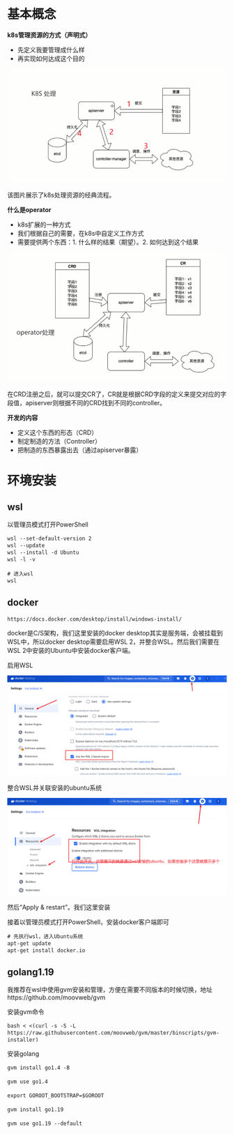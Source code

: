 # 基本概念

**k8s管理资源的方式（声明式）**

- 先定义我要管理成什么样
- 再实现如何达成这个目的

<img src="image/image-20240812220120724.png" alt="image-20240812220120724" style="zoom: 67%;" />

该图片展示了k8s处理资源的经典流程。

**什么是operator**

- k8s扩展的一种方式
- 我们根据自己的需要，在k8s中自定义工作方式
- 需要提供两个东西：1. 什么样的结果（期望）。2. 如何达到这个结果

<img src="image/image-20240812220711600.png" alt="image-20240812220711600" style="zoom: 67%;" />

在CRD注册之后，就可以提交CR了，CR就是根据CRD字段的定义来提交对应的字段值，apiserver则根据不同的CRD找到不同的controller。



**开发的内容**

- 定义这个东西的形态（CRD）
- 制定制造的方法（Controller）
- 把制造的东西暴露出去（通过apiserver暴露）



# 环境安装

## wsl

以管理员模式打开PowerShell

```shell
wsl --set-default-version 2
wsl --update
wsl --install -d Ubuntu
wsl -l -v

# 进入wsl
wsl
```



## docker

```
https://docs.docker.com/desktop/install/windows-install/
```

docker是C/S架构，我们这里安装的docker desktop其实是服务端，会被挂载到WSL中，所以docker desktop需要启用WSL 2，并整合WSL。然后我们需要在WSL 2中安装的Ubuntu中安装docker客户端。

启用WSL

<img src="image/image-20240813065021202.png" alt="image-20240813065021202" style="zoom:67%;" />

整合WSL并关联安装的ubuntu系统

<img src="image/image-20240813065610108.png" alt="image-20240813065610108" style="zoom:67%;" />

然后“Apply & restart”。我们这里安装

接着以管理员模式打开PowerShell，安装docker客户端即可

```shell
# 先执行wsl，进入Ubuntu系统
apt-get update
apt-get install docker.io
```



## golang1.19

我推荐在wsl中使用gvm安装和管理，方便在需要不同版本的时候切换，地址https://github.com/moovweb/gvm

安装gvm命令

```
bash < <(curl -s -S -L https://raw.githubusercontent.com/moovweb/gvm/master/binscripts/gvm-installer)
```



安装golang

```
gvm install go1.4 -B

gvm use go1.4

export GOROOT_BOOTSTRAP=$GOROOT

gvm install go1.19

gvm use go1.19 --default
```

